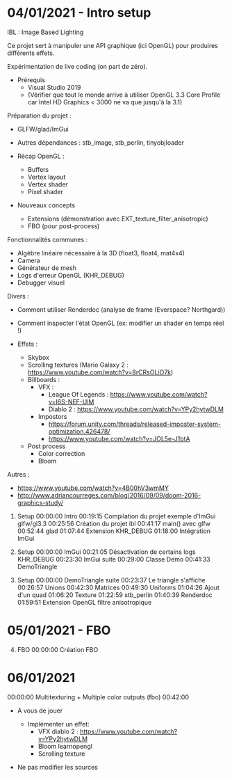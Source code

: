 
# 04/01/2021 - Intro setup

IBL : Image Based Lighting

Ce projet sert à manipuler une API graphique (ici OpenGL) pour produires différents effets.

Expérimentation de live coding (on part de zéro).

- Prérequis
  - Visual Studio 2019
  - (Vérifier que tout le monde arrive à utiliser OpenGL 3.3 Core Profile car Intel HD Graphics < 3000 ne va que jusqu'à la 3.1)

Préparation du projet :
 - GLFW/glad/ImGui
 - Autres dépendances : stb_image, stb_perlin, tinyobjloader

- Récap OpenGL :
  - Buffers
  - Vertex layout
  - Vertex shader
  - Pixel shader

- Nouveaux concepts
  - Extensions (démonstration avec EXT_texture_filter_anisotropic)
  - FBO (pour post-process)

Fonctionnalités communes :
 - Algèbre linéaire nécessaire à la 3D (float3, float4, mat4x4)
 - Camera
 - Générateur de mesh
 - Logs d'erreur OpenGL (KHR_DEBUG)
 - Debugger visuel

Divers :
 - Comment utiliser Renderdoc (analyse de frame (Everspace? Northgard))
 - Comment inspecter l'état OpenGL (ex: modifier un shader en temps réel !)

- Effets :
  - Skybox
  - Scrolling textures (Mario Galaxy 2 : https://www.youtube.com/watch?v=8rCRsOLiO7k)
  - Billboards :
    - VFX :
      - League Of Legends : https://www.youtube.com/watch?v=I6S-NEF-UlM
      - Diablo 2 : https://www.youtube.com/watch?v=YPy2hytwDLM
    - Impostors
      - https://forum.unity.com/threads/released-imposter-system-optimization.426478/
      - https://www.youtube.com/watch?v=JOL5e-J1btA
  - Post process
    - Color correction
    - Bloom

Autres :
 - https://www.youtube.com/watch?v=4B00hV3wmMY
 - http://www.adriancourreges.com/blog/2016/09/09/doom-2016-graphics-study/


1. Setup
00:00:00 Intro
00:19:15 Compilation du projet exemple d'ImGui glfw/gl3.3
00:25:56 Création du projet ibl
00:41:17 main() avec glfw
00:52:44 glad
01:07:44 Extension KHR_DEBUG
01:18:00 Intégration ImGui

2. Setup
00:00:00 ImGui
00:21:05 Désactivation de certains logs KHR_DEBUG
00:23:30 ImGui suite
00:29:00 Classe Demo
00:41:33 DemoTriangle

3. Setup
00:00:00 DemoTriangle suite
00:23:37 Le triangle s'affiche
00:26:57 Unions
00:42:30 Matrices
00:49:30 Uniforms
01:04:26 Ajout d'un quad
01:06:20 Texture
01:22:59 stb_perlin
01:40:39 Renderdoc
01:59:51 Extension OpenGL filtre anisotropique

# 05/01/2021 - FBO

4. FBO
00:00:00 Création FBO

# 06/01/2021
00:00:00 Multitexturing + Multiple color outputs (fbo)
00:42:00 

- A vous de jouer
  - Implémenter un effet:
    - VFX diablo 2 : https://www.youtube.com/watch?v=YPy2hytwDLM
    - Bloom learnopengl
    - Scrolling texture

- Ne pas modifier les sources